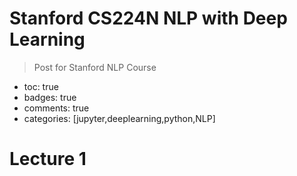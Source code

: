 # Stanford CS224N NLP with Deep Learning
> Post for Stanford NLP Course


- toc: true 
- badges: true
- comments: true
- categories: [jupyter,deeplearning,python,NLP]


# Lecture 1


